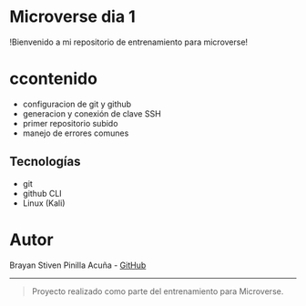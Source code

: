 # Microverse dia 1

!Bienvenido a mi repositorio de entrenamiento para microverse!

# ccontenido

- configuracion de git y github
- generacion y conexión de clave SSH
- primer repositorio subido
- manejo de errores comunes

## Tecnologías

- git
- github CLI
- Linux (Kali)

# Autor

Brayan Stiven Pinilla Acuña - [GitHub](https://github.com/Stiven1118)

---

> Proyecto realizado como parte del entrenamiento para Microverse.

